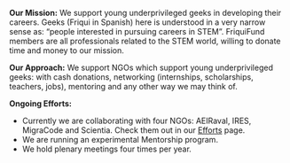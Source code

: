**Our Mission:** We support young underprivileged geeks in developing their careers. Geeks (Friqui in Spanish) here is understood in a very narrow sense as: “people interested in pursuing careers in STEM”. FriquiFund members are all professionals related to the STEM world, willing to donate time and money to our mission.

**Our Approach:** We support NGOs which support young underprivileged geeks: with cash donations, networking (internships, scholarships, teachers, jobs), mentoring and any other way we may think of.

**Ongoing Efforts:**

- Currently we are collaborating with four NGOs: AEIRaval, IRES, MigraCode and Scientia. Check them out in our [Efforts](efforts.html) page.
- We are running an experimental Mentorship program.
- We hold plenary meetings four times per year.
